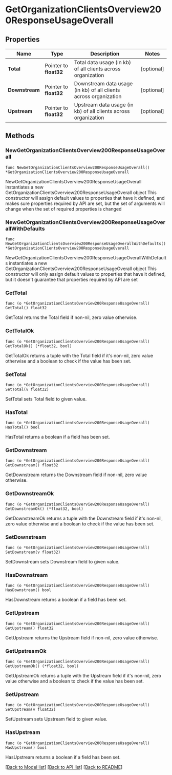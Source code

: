 # GetOrganizationClientsOverview200ResponseUsageOverall

## Properties

Name | Type | Description | Notes
------------ | ------------- | ------------- | -------------
**Total** | Pointer to **float32** | Total data usage (in kb) of all clients across organization | [optional] 
**Downstream** | Pointer to **float32** | Downstream data usage (in kb) of all clients across organization | [optional] 
**Upstream** | Pointer to **float32** | Upstream data usage (in kb) of all clients across organization | [optional] 

## Methods

### NewGetOrganizationClientsOverview200ResponseUsageOverall

`func NewGetOrganizationClientsOverview200ResponseUsageOverall() *GetOrganizationClientsOverview200ResponseUsageOverall`

NewGetOrganizationClientsOverview200ResponseUsageOverall instantiates a new GetOrganizationClientsOverview200ResponseUsageOverall object
This constructor will assign default values to properties that have it defined,
and makes sure properties required by API are set, but the set of arguments
will change when the set of required properties is changed

### NewGetOrganizationClientsOverview200ResponseUsageOverallWithDefaults

`func NewGetOrganizationClientsOverview200ResponseUsageOverallWithDefaults() *GetOrganizationClientsOverview200ResponseUsageOverall`

NewGetOrganizationClientsOverview200ResponseUsageOverallWithDefaults instantiates a new GetOrganizationClientsOverview200ResponseUsageOverall object
This constructor will only assign default values to properties that have it defined,
but it doesn't guarantee that properties required by API are set

### GetTotal

`func (o *GetOrganizationClientsOverview200ResponseUsageOverall) GetTotal() float32`

GetTotal returns the Total field if non-nil, zero value otherwise.

### GetTotalOk

`func (o *GetOrganizationClientsOverview200ResponseUsageOverall) GetTotalOk() (*float32, bool)`

GetTotalOk returns a tuple with the Total field if it's non-nil, zero value otherwise
and a boolean to check if the value has been set.

### SetTotal

`func (o *GetOrganizationClientsOverview200ResponseUsageOverall) SetTotal(v float32)`

SetTotal sets Total field to given value.

### HasTotal

`func (o *GetOrganizationClientsOverview200ResponseUsageOverall) HasTotal() bool`

HasTotal returns a boolean if a field has been set.

### GetDownstream

`func (o *GetOrganizationClientsOverview200ResponseUsageOverall) GetDownstream() float32`

GetDownstream returns the Downstream field if non-nil, zero value otherwise.

### GetDownstreamOk

`func (o *GetOrganizationClientsOverview200ResponseUsageOverall) GetDownstreamOk() (*float32, bool)`

GetDownstreamOk returns a tuple with the Downstream field if it's non-nil, zero value otherwise
and a boolean to check if the value has been set.

### SetDownstream

`func (o *GetOrganizationClientsOverview200ResponseUsageOverall) SetDownstream(v float32)`

SetDownstream sets Downstream field to given value.

### HasDownstream

`func (o *GetOrganizationClientsOverview200ResponseUsageOverall) HasDownstream() bool`

HasDownstream returns a boolean if a field has been set.

### GetUpstream

`func (o *GetOrganizationClientsOverview200ResponseUsageOverall) GetUpstream() float32`

GetUpstream returns the Upstream field if non-nil, zero value otherwise.

### GetUpstreamOk

`func (o *GetOrganizationClientsOverview200ResponseUsageOverall) GetUpstreamOk() (*float32, bool)`

GetUpstreamOk returns a tuple with the Upstream field if it's non-nil, zero value otherwise
and a boolean to check if the value has been set.

### SetUpstream

`func (o *GetOrganizationClientsOverview200ResponseUsageOverall) SetUpstream(v float32)`

SetUpstream sets Upstream field to given value.

### HasUpstream

`func (o *GetOrganizationClientsOverview200ResponseUsageOverall) HasUpstream() bool`

HasUpstream returns a boolean if a field has been set.


[[Back to Model list]](../README.md#documentation-for-models) [[Back to API list]](../README.md#documentation-for-api-endpoints) [[Back to README]](../README.md)


